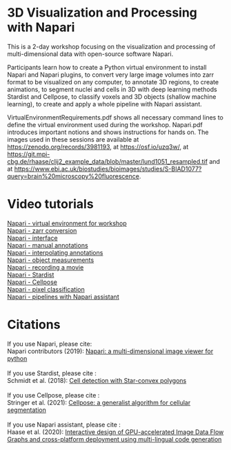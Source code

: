 # 3D Visualization and Processing with Napari
This is a 2-day workshop focusing on the visualization and processing of multi-dimensional data with open-source software Napari.

Participants learn how to create a Python virtual environment to install Napari and Napari plugins, to convert very large image volumes into zarr format to be visualized on any computer, to annotate 3D regions, to create animations, to segment nuclei and cells in 3D with deep learning methods Stardist and Cellpose, to classify voxels and 3D objects (shallow machine learning), to create and apply a whole pipeline with Napari assistant.

VirtualEnvironmentRequirements.pdf shows all necessary command lines to define the virtual environment used during the workshop. Napari.pdf introduces important notions and shows instructions for hands on. The images used in these sessions are available at https://zenodo.org/records/3981193, at https://osf.io/uzq3w/, at https://git.mpi-cbg.de/rhaase/clij2_example_data/blob/master/lund1051_resampled.tif and at https://www.ebi.ac.uk/biostudies/bioimages/studies/S-BIAD1077?query=brain%20microscopy%20fluorescence.


# Video tutorials
[Napari - virtual environment for workshop](https://youtu.be/_mxiVa2cG0o) <br>
[Napari - zarr conversion](https://youtu.be/PoG33UtTa-o) <br>
[Napari - interface](https://youtu.be/Of6lAm1nbcc) <br>
[Napari - manual annotations](https://youtu.be/uBEri63S8yQ) <br>
[Napari - interpolating annotations](https://youtu.be/V-gMbu6E6ao) <br>
[Napari - object measurements](https://youtu.be/m7EDtnqVIPo) <br>
[Napari - recording a movie](https://youtu.be/Yo8_uuH-gXo) <br>
[Napari - Stardist](https://youtu.be/Ujw0hFYbUDA) <br>
[Napari - Cellpose](https://youtu.be/bbcLt4BuMXo) <br>
[Napari - pixel classification](https://youtu.be/hWjrWgn6L9Y) <br>
[Napari - pipelines with Napari assistant](https://youtu.be/JaYTMLw0HfA) <br>

# Citations
If you use Napari, please cite: <br> 
Napari contributors (2019): [Napari: a multi-dimensional image viewer for python](https://zenodo.org/records/13309520) <br><br> 
If you use Stardist, please cite : <br>
Schmidt et al. (2018): [Cell detection with Star-convex polygons](https://doi.org/10.1007/978-3-030-00934-2_30) <br><br> 
If you use Cellpose, please cite : <br>
Stringer et al. (2021): [Cellpose: a generalist algorithm for cellular segmentation](https://doi.org/10.1038/s41592-020-01018-x) <br><br>
If you use Napari assistant, please cite : <br>
Haase et al. (2020): [Interactive design of GPU-accelerated Image Data Flow Graphs and cross-platform deployment using multi-lingual code generation](https://doi.org/10.1101/2020.11.19.386565)
